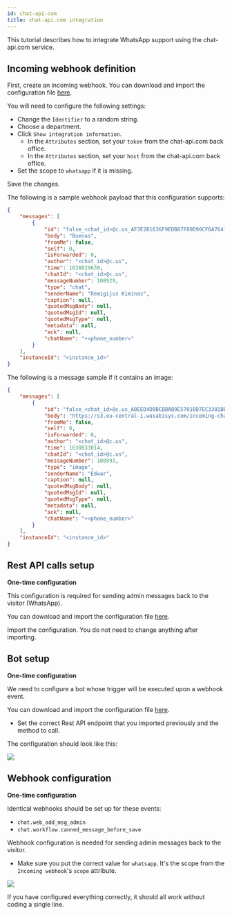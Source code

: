 ```yaml
---
id: chat-api-com
title: chat-api.com integration
---
```


This tutorial describes how to integrate WhatsApp support using the chat-api.com service.

## Incoming webhook definition

First, create an incoming webhook. You can download and import the configuration file [here](/img/integration/chat-api.json).

You will need to configure the following settings:

*   Change the `Identifier` to a random string.
*   Choose a department.
*   Click `Show integration information`.
    *   In the `Attributes` section, set your `token` from the chat-api.com back office.
    *   In the `Attributes` section, set your `host` from the chat-api.com back office.
*   Set the scope to `whatsapp` if it is missing.

Save the changes.

The following is a sample webhook payload that this configuration supports:


```json
{
    "messages": [
        {
            "id": "false_<chat_id>@c.us_AF3E2B1636F9EDB87F80D90CF6A76413",
            "body": "Buenas",
            "fromMe": false,
            "self": 0,
            "isForwarded": 0,
            "author": "<chat_id>@c.us",
            "time": 1638829630,
            "chatId": "<chat_id>@c.us",
            "messageNumber": 108929,
            "type": "chat",
            "senderName": "Remigijus Kiminas",
            "caption": null,
            "quotedMsgBody": null,
            "quotedMsgId": null,
            "quotedMsgType": null,
            "metadata": null,
            "ack": null,
            "chatName": "+<phone_number>"
        }
    ],
    "instanceId": "<instance_id>"
}
```

The following is a message sample if it contains an image:

```json
{
    "messages": [
        {
            "id": "false_<chat_id>@c.us_A0EED4D0BCBBAB9E57010D7EC3301BB0",
            "body": "https://s3.eu-central-1.wasabisys.com/incoming-chat-api/<path>/<to>/<image>.jpeg",
            "fromMe": false,
            "self": 0,
            "isForwarded": 0,
            "author": "<chat_id>@c.us",
            "time": 1638833014,
            "chatId": "<chat_id>@c.us",
            "messageNumber": 108991,
            "type": "image",
            "senderName": "Edwar",
            "caption": null,
            "quotedMsgBody": null,
            "quotedMsgId": null,
            "quotedMsgType": null,
            "metadata": null,
            "ack": null,
            "chatName": "+<phone_number>"
        }
    ],
    "instanceId": "<instance_id>"
}
```

## Rest API calls setup

**One-time configuration**

This configuration is required for sending admin messages back to the visitor (WhatsApp).

You can download and import the configuration file [here](/img/integration/chat-api-restapi.json).

Import the configuration. You do not need to change anything after importing.

## Bot setup

**One-time configuration**

We need to configure a bot whose trigger will be executed upon a webhook event.

You can download and import the configuration file [here](/img/integration/chat-api-bot.json).

*   Set the correct Rest API endpoint that you imported previously and the method to call.

The configuration should look like this:

![](/img/integration/chat-api-bot.png)

## Webhook configuration

**One-time configuration**

Identical webhooks should be set up for these events:

*   `chat.web_add_msg_admin`
*   `chat.workflow.canned_message_before_save`

Webhook configuration is needed for sending admin messages back to the visitor.

*   Make sure you put the correct value for `whatsapp`. It's the scope from the `Incoming webhook`'s `scope` attribute.

![](/img/integration/chat-api-webhook.png)

If you have configured everything correctly, it should all work without coding a single line.

